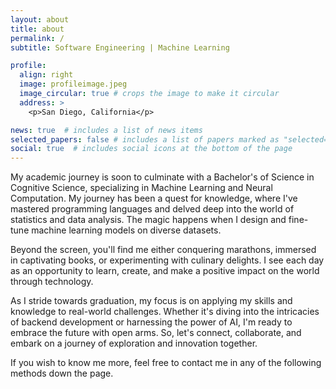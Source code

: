 ```yaml
---
layout: about
title: about
permalink: /
subtitle: Software Engineering | Machine Learning

profile:
  align: right
  image: profileimage.jpeg
  image_circular: true # crops the image to make it circular
  address: >
    <p>San Diego, California</p>

news: true  # includes a list of news items
selected_papers: false # includes a list of papers marked as "selected={true}"
social: true  # includes social icons at the bottom of the page
---
```


My academic journey is soon to culminate with a Bachelor's of Science in Cognitive Science, specializing in Machine Learning and Neural Computation. My journey has been a quest for knowledge, where I've mastered programming languages and delved deep into the world of statistics and data analysis. The magic happens when I design and fine-tune machine learning models on diverse datasets.

Beyond the screen, you'll find me either conquering marathons, immersed in captivating books, or experimenting with culinary delights. I see each day as an opportunity to learn, create, and make a positive impact on the world through technology.

As I stride towards graduation, my focus is on applying my skills and knowledge to real-world challenges. Whether it's diving into the intricacies of backend development or harnessing the power of AI, I'm ready to embrace the future with open arms. So, let's connect, collaborate, and embark on a journey of exploration and innovation together.

If you wish to know me more, feel free to contact me in any of the following methods down the page.

